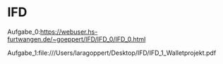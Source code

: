 # IFD

Aufgabe_0:https://webuser.hs-furtwangen.de/~goeppert/IFD/IFD_0/IFD_0.html

Aufgabe_1:file:///Users/laragoppert/Desktop/IFD/IFD_1_Walletprojekt.pdf
